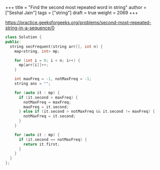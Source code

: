 +++
title = "Find the second most repeated word in string"
author = ["Seshal Jain"]
tags = ["string"]
draft = true
weight = 2069
+++

<https://practice.geeksforgeeks.org/problems/second-most-repeated-string-in-a-sequence/0>

```cpp
class Solution {
public:
  string secFrequent(string arr[], int n) {
    map<string, int> mp;

    for (int i = 0; i < n; i++) {
      mp[arr[i]]++;
    }

    int maxFreq = -1, notMaxFreq = -1;
    string ans = "";

    for (auto it : mp) {
      if (it.second > maxFreq) {
        notMaxFreq = maxFreq;
        maxFreq = it.second;
      } else if (it.second > notMaxFreq && it.second != maxFreq) {
        notMaxFreq = it.second;
      }
    }

    for (auto it : mp) {
      if (it.second == notMaxFreq) {
        return it.first;
      }
    }
  }
};
```
